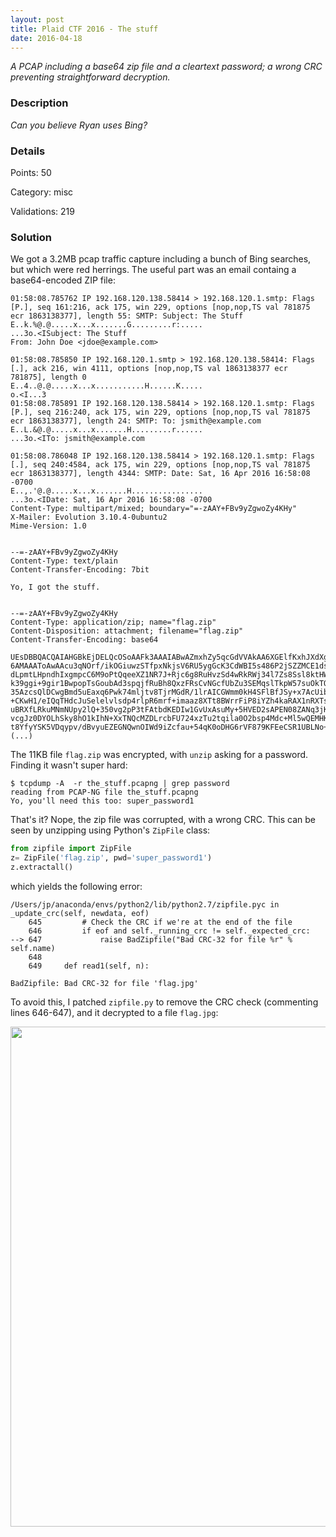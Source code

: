 ```yaml
---
layout: post
title: Plaid CTF 2016 - The stuff
date: 2016-04-18
---
```


*A PCAP including a base64 zip file and a cleartext password; a wrong CRC preventing straightforward decryption.*

<!--more-->

### Description

*Can you believe Ryan uses Bing?*


### Details

Points:         50

Category:       misc

Validations:    219

### Solution

We got a 3.2MB pcap traffic capture including a bunch of Bing searches, but
which were red herrings. The useful part was an email containg a base64-encoded
ZIP file:

```
01:58:08.785762 IP 192.168.120.138.58414 > 192.168.120.1.smtp: Flags [P.], seq 161:216, ack 175, win 229, options [nop,nop,TS val 781875 ecr 1863138377], length 55: SMTP: Subject: The Stuff
E..k.%@.@.....x...x.......G.........r:.....
...3o.<ISubject: The Stuff
From: John Doe <jdoe@example.com>

01:58:08.785850 IP 192.168.120.1.smtp > 192.168.120.138.58414: Flags [.], ack 216, win 4111, options [nop,nop,TS val 1863138377 ecr 781875], length 0
E..4..@.@.....x...x...........H......K.....
o.<I...3
01:58:08.785891 IP 192.168.120.138.58414 > 192.168.120.1.smtp: Flags [P.], seq 216:240, ack 175, win 229, options [nop,nop,TS val 781875 ecr 1863138377], length 24: SMTP: To: jsmith@example.com
E..L.&@.@.....x...x.......H.........r......
...3o.<ITo: jsmith@example.com

01:58:08.786048 IP 192.168.120.138.58414 > 192.168.120.1.smtp: Flags [.], seq 240:4584, ack 175, win 229, options [nop,nop,TS val 781875 ecr 1863138377], length 4344: SMTP: Date: Sat, 16 Apr 2016 16:58:08 -0700
E..,.'@.@.....x...x.......H................
...3o.<IDate: Sat, 16 Apr 2016 16:58:08 -0700
Content-Type: multipart/mixed; boundary="=-zAAY+FBv9yZgwoZy4KHy"
X-Mailer: Evolution 3.10.4-0ubuntu2
Mime-Version: 1.0


--=-zAAY+FBv9yZgwoZy4KHy
Content-Type: text/plain
Content-Transfer-Encoding: 7bit

Yo, I got the stuff.


--=-zAAY+FBv9yZgwoZy4KHy
Content-Type: application/zip; name="flag.zip"
Content-Disposition: attachment; filename="flag.zip"
Content-Transfer-Encoding: base64

UEsDBBQACQAIAHGBkEjDELQcOSoAAFk3AAAIABwAZmxhZy5qcGdVVAkAA6XGElfKxhJXdXgLAAEE
6AMAAAToAwAAcu3qNOrf/ikOGiuwzSTfpxNkjsV6RU5ygGcK3CdWBI5s486P2jSZZMCE1dsgcB5C
dLpmtLHpndhIxgmpcC6M9oPtQqeeXZ1NR7J+Rjc6g8RuHvzSd4wRkRWj34l7Zs8Ssl8ktHWPa3gh
k39ggi+9gir1BwpopTsGoubAd3spqjfRuBh8QxzFRsCvNGcfUbZu3SEMqslTkpW57suOkTQw8T21
35AzcsQlDCwgBmd5uEaxq6Pwk74mljtv8TjrMGdR/1lrAICGWmm0kH4SFlBfJSy+x7AcUibmDAov
+CKwH1/eIQqTHdcJuSelelvlsdp4rlpR6mrf+imaaz8XTt8BWrrFiP8iYZh4kaRAX1nRXTshkj+t
uBRXfLRkuMNmNUpy2lQ+350vg2pP3tFAtbdKEDIw1GvUxAsuMy+5HVED2sAPEN08ZANq3jK66elA
vcgJz0DYOLhSky8hO1kIhN+XxTNQcMZDLrcbFU724xzTu2tqila0O2bsp4Mdc+Ml5wQEMHKGqz4x
t8YfyYSK5VDqypv/dBvyuEZEGNQwnOIWd9iZcfau+54qK0oDHG6rVF879KFEeCSR1UBLNo+oHnvb
(...)
```

The 11KB file `flag.zip` was encrypted, with `unzip` asking for a password. Finding it wasn't super hard:

```
$ tcpdump -A  -r the_stuff.pcapng | grep password
reading from PCAP-NG file the_stuff.pcapng
Yo, you'll need this too: super_password1
```

That's it? Nope, the zip file was corrupted, with a wrong CRC. This can be seen by unzipping using Python's `ZipFile` class:

```python
from zipfile import ZipFile
z= ZipFile('flag.zip', pwd='super_password1')
z.extractall()
```
which yields the following error:
```
/Users/jp/anaconda/envs/python2/lib/python2.7/zipfile.pyc in _update_crc(self, newdata, eof)
    645         # Check the CRC if we're at the end of the file
    646         if eof and self._running_crc != self._expected_crc:
--> 647             raise BadZipfile("Bad CRC-32 for file %r" % self.name)
    648
    649     def read1(self, n):

BadZipfile: Bad CRC-32 for file 'flag.jpg'
```
To avoid this, I patched `zipfile.py` to remove the CRC check (commenting lines
646-647), and it decrypted to a file `flag.jpg`:

<img src="/resources/2016/pctf/thestuff/flag.jpg" width="800">

